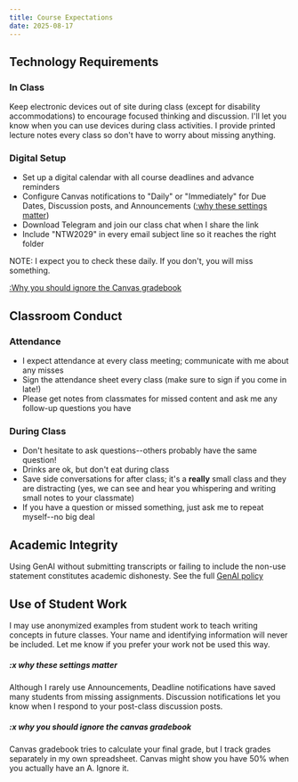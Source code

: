 ```yaml
---
title: Course Expectations
date: 2025-08-17
---
```


## Technology Requirements

### In Class

Keep electronic devices out of site during class (except for disability accommodations) to encourage focused thinking and discussion. I'll let you know when you can use devices during class activities. I provide printed lecture notes every class so don't have to worry about missing anything.

### Digital Setup

- Set up a digital calendar with all course deadlines and advance reminders
- Configure Canvas notifications to "Daily" or "Immediately" for Due Dates, Discussion posts, and Announcements ([:why these settings matter](#x-why-these-settings-matter))
- Download Telegram and join our class chat when I share the link
- Include "NTW2029" in every email subject line so it reaches the right folder

NOTE: I expect you to check these daily. If you don't, you will miss something.

[:Why you should ignore the Canvas gradebook](#x-why-you-should-ignore-the-canvas-gradebook)

## Classroom Conduct

### Attendance

- I expect attendance at every class meeting; communicate with me about any misses
- Sign the attendance sheet every class (make sure to sign if you come in late!)
- Please get notes from classmates for missed content and ask me any follow-up questions you have

### During Class

- Don't hesitate to ask questions--others probably have the same question!
- Drinks are ok, but don't eat during class
- Save side conversations for after class; it's a **really** small class and they are distracting (yes, we can see and hear you whispering and writing small notes to your classmate)
- If you have a question or missed something, just ask me to repeat myself--no big deal

## Academic Integrity

Using GenAI without submitting transcripts or failing to include the non-use statement constitutes academic dishonesty. See the full [GenAI policy](/course-ntw2029/course-info/gen-ai-policy)

## Use of Student Work

I may use anonymized examples from student work to teach writing concepts in future classes. Your name and identifying information will never be included. Let me know if you prefer your work not be used this way.

##### :x why these settings matter

Although I rarely use Announcements, Deadline notifications have saved many students from missing assignments. Discussion notifications let you know when I respond to your post-class discussion posts.

##### :x why you should ignore the canvas gradebook

Canvas gradebook tries to calculate your final grade, but I track grades separately in my own spreadsheet. Canvas might show you have 50% when you actually have an A. Ignore it.
